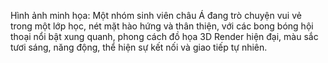 Hình ảnh minh họa: Một nhóm sinh viên châu Á đang trò chuyện vui vẻ trong một lớp học, nét mặt hào hứng và thân thiện, với các bong bóng hội thoại nổi bật xung quanh, phong cách đồ họa 3D Render hiện đại, màu sắc tươi sáng, năng động, thể hiện sự kết nối và giao tiếp tự nhiên.